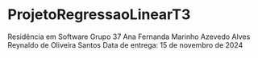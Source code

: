 # ProjetoRegressaoLinearT3
Residência em Software
Grupo 37
Ana Fernanda Marinho Azevedo Alves
Reynaldo de Oliveira Santos
Data de entrega: 15 de novembro de 2024
